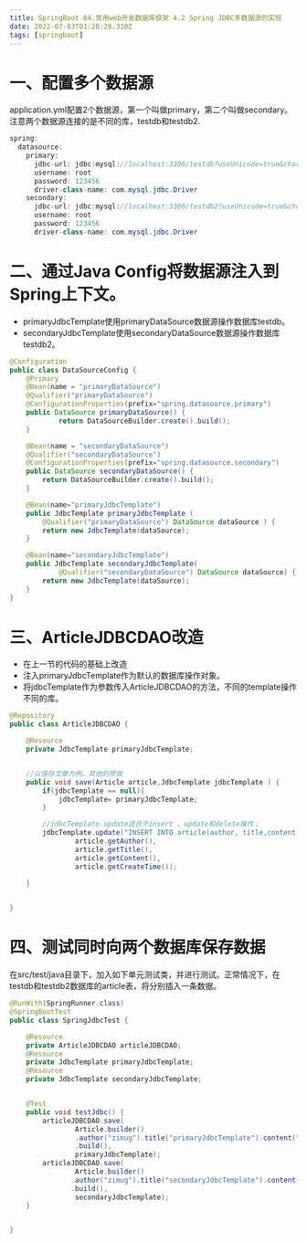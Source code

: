 ```yaml
---
title: SpringBoot 04.常用web开发数据库框架 4.2 Spring JDBC多数据源的实现
date: 2022-07-03T01:20:28.310Z
tags: [springboot]
---
```

# 一、配置多个数据源

application.yml配置2个数据源，第一个叫做primary，第二个叫做secondary。注意两个数据源连接的是不同的库，testdb和testdb2.

```java
spring:
  datasource:
    primary:
      jdbc-url: jdbc:mysql://localhost:3306/testdb?useUnicode=true&characterEncoding=utf-8
      username: root
      password: 123456
      driver-class-name: com.mysql.jdbc.Driver
    secondary:
      jdbc-url: jdbc:mysql://localhost:3306/testdb2?useUnicode=true&characterEncoding=utf-8
      username: root
      password: 123456
      driver-class-name: com.mysql.jdbc.Driver
```

# 二、通过Java Config将数据源注入到Spring上下文。

- primaryJdbcTemplate使用primaryDataSource数据源操作数据库testdb。
- secondaryJdbcTemplate使用secondaryDataSource数据源操作数据库testdb2。

```java
@Configuration
public class DataSourceConfig {
    @Primary
    @Bean(name = "primaryDataSource")
    @Qualifier("primaryDataSource")
    @ConfigurationProperties(prefix="spring.datasource.primary")
    public DataSource primaryDataSource() {
            return DataSourceBuilder.create().build();
    }

    @Bean(name = "secondaryDataSource")
    @Qualifier("secondaryDataSource")
    @ConfigurationProperties(prefix="spring.datasource.secondary")
    public DataSource secondaryDataSource() {
        return DataSourceBuilder.create().build();
    }

    @Bean(name="primaryJdbcTemplate")
    public JdbcTemplate primaryJdbcTemplate (
        @Qualifier("primaryDataSource") DataSource dataSource ) {
        return new JdbcTemplate(dataSource);
    }

    @Bean(name="secondaryJdbcTemplate")
    public JdbcTemplate secondaryJdbcTemplate(
            @Qualifier("secondaryDataSource") DataSource dataSource) {
        return new JdbcTemplate(dataSource);
    }
}
```

# 三、ArticleJDBCDAO改造

- 在上一节的代码的基础上改造
- 注入primaryJdbcTemplate作为默认的数据库操作对象。
- 将jdbcTemplate作为参数传入ArticleJDBCDAO的方法，不同的template操作不同的库。

```java
@Repository
public class ArticleJDBCDAO {

    @Resource
    private JdbcTemplate primaryJdbcTemplate;


    //以保存文章为例，其他的照做
    public void save(Article article,JdbcTemplate jdbcTemplate ) {
        if(jdbcTemplate == null){
            jdbcTemplate= primaryJdbcTemplate;
        }

        //jdbcTemplate.update适合于insert 、update和delete操作；
        jdbcTemplate.update("INSERT INTO article(author, title,content,create_time) values(?, ?, ?, ?)",
                article.getAuthor(),
                article.getTitle(),
                article.getContent(),
                article.getCreateTime());
    
    }


}
```

# 四、测试同时向两个数据库保存数据

在src/test/java目录下，加入如下单元测试类，并进行测试。正常情况下，在testdb和testdb2数据库的article表，将分别插入一条数据。

```java
@RunWith(SpringRunner.class)
@SpringBootTest
public class SpringJdbcTest {

    @Resource
    private ArticleJDBCDAO articleJDBCDAO;
    @Resource
    private JdbcTemplate primaryJdbcTemplate;
    @Resource
    private JdbcTemplate secondaryJdbcTemplate;


    @Test
    public void testJdbc() {
        articleJDBCDAO.save(
                Article.builder()
                .author("zimug").title("primaryJdbcTemplate").content("ceshi").createTime(new Date())
                .build(),
                primaryJdbcTemplate);
        articleJDBCDAO.save(
                Article.builder()
               .author("zimug").title("secondaryJdbcTemplate").content("ceshi").createTime(new Date())
               .build(),
                secondaryJdbcTemplate);
    }


}
```